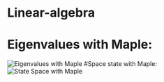 # Linear-algebra
# Eigenvalues with Maple:
![Eigenvalues with Maple](https://user-images.githubusercontent.com/36342673/128615959-74fae440-cf66-4d5b-aced-7eeeff3636f4.png)
#Space state with Maple:
![State Space with Maple](https://user-images.githubusercontent.com/36342673/128615973-ec640aa6-729d-4e92-9546-f42d4cdf1b50.png)
